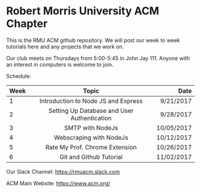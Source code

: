 # Robert Morris University ACM Chapter

This is the RMU ACM github repository. We will post our week to week tutorials here and any projects that we work on.

Our club meets on Thursdays from 5:00-5:45 in John Jay 111. Anyone with an interest in computers is welcome to join.

Schedule:

| Week       | Topic           | Date  |
| ------------- |:-------------:| -----:|
| 1      | Introduction to Node JS and Express | 9/21/2017 |
| 2      | Setting Up Database and User Authentication | 9/28/2017 |
| 3      | SMTP with NodeJs | 10/05/2017 |
| 4      | Webscraping with NodeJs | 10/12/2017 |
| 5      | Rate My Prof. Chrome Extension | 10/26/2017 |
| 6      | Git and Github Tutorial | 11/02/2017 |

Our Slack Channel: https://rmuacm.slack.com

ACM Main Website: https://www.acm.org/
